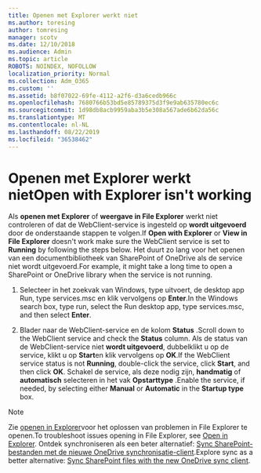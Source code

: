 ```yaml
---
title: Openen met Explorer werkt niet
ms.author: toresing
author: tomresing
manager: scotv
ms.date: 12/10/2018
ms.audience: Admin
ms.topic: article
ROBOTS: NOINDEX, NOFOLLOW
localization_priority: Normal
ms.collection: Adm_O365
ms.custom: ''
ms.assetid: b8f07022-69fe-4112-a2f6-d3a6cedb966c
ms.openlocfilehash: 7680766b53bd5e85789375d3f9e9ab635780ec6c
ms.sourcegitcommit: 1d98db8acb9959aba3b5e308a567ade6b62da56c
ms.translationtype: MT
ms.contentlocale: nl-NL
ms.lasthandoff: 08/22/2019
ms.locfileid: "36538462"
---
```

# <a name="open-with-explorer-isnt-working"></a><span data-ttu-id="defc7-102">Openen met Explorer werkt niet</span><span class="sxs-lookup"><span data-stu-id="defc7-102">Open with Explorer isn't working</span></span>

<span data-ttu-id="defc7-103">Als **openen met Explorer** of **weergave in File Explorer** werkt niet controleren of dat de WebClient-service is ingesteld op **wordt uitgevoerd** door de onderstaande stappen te volgen.</span><span class="sxs-lookup"><span data-stu-id="defc7-103">If **Open with Explorer** or **View in File Explorer** doesn't work make sure the WebClient service is set to **Running** by following the steps below.</span></span> <span data-ttu-id="defc7-104">Het duurt zo lang voor het openen van een documentbibliotheek van SharePoint of OneDrive als de service niet wordt uitgevoerd.</span><span class="sxs-lookup"><span data-stu-id="defc7-104">For example, it might take a long time to open a SharePoint or OneDrive library when the service is not running.</span></span> 
  
1. <span data-ttu-id="defc7-105">Selecteer in het zoekvak van Windows, type uitvoert, de desktop app Run, type services.msc en klik vervolgens op **Enter**.</span><span class="sxs-lookup"><span data-stu-id="defc7-105">In the Windows search box, type run, select the Run desktop app, type services.msc, and then select **Enter**.</span></span>
    
2. <span data-ttu-id="defc7-106">Blader naar de WebClient-service en de kolom **Status** .</span><span class="sxs-lookup"><span data-stu-id="defc7-106">Scroll down to the WebClient service and check the **Status** column.</span></span> <span data-ttu-id="defc7-107">Als de status van de WebClient-service niet **wordt uitgevoerd**, dubbelklikt u op de service, klikt u op **Start**en klik vervolgens op **OK**.</span><span class="sxs-lookup"><span data-stu-id="defc7-107">If the WebClient service status is not **Running**, double-click the service, click **Start**, and then click **OK**.</span></span> <span data-ttu-id="defc7-108">Schakel de service, als deze nodig zijn, **handmatig** of **automatisch** selecteren in het vak **Opstarttype** .</span><span class="sxs-lookup"><span data-stu-id="defc7-108">Enable the service, if needed, by selecting either **Manual** or **Automatic** in the **Startup type** box.</span></span> 
    
> [!NOTE]
> <span data-ttu-id="defc7-109">Zie [openen in Explorer](https://go.microsoft.com/fwlink/?linkid=871665)voor het oplossen van problemen in File Explorer te openen.</span><span class="sxs-lookup"><span data-stu-id="defc7-109">To troubleshoot issues opening in File Explorer, see [Open in Explorer](https://go.microsoft.com/fwlink/?linkid=871665).</span></span> <span data-ttu-id="defc7-110">Ontdek synchroniseren als een beter alternatief: [Sync SharePoint-bestanden met de nieuwe OneDrive synchronisatie-client](https://go.microsoft.com/fwlink/?linkid=871666).</span><span class="sxs-lookup"><span data-stu-id="defc7-110">Explore sync as a better alternative: [Sync SharePoint files with the new OneDrive sync client](https://go.microsoft.com/fwlink/?linkid=871666).</span></span> 
  

